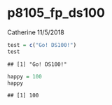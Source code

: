 p8105\_fp\_ds100
================
Catherine
11/5/2018

``` r
test = c("Go! DS100!")
test
```

    ## [1] "Go! DS100!"

``` r
happy = 100
happy
```

    ## [1] 100
